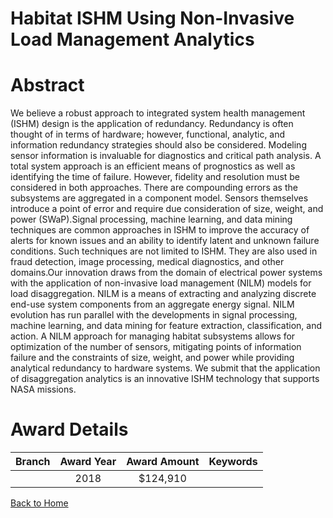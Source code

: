 
Habitat ISHM Using Non-Invasive Load Management Analytics
=========================================================

# Abstract


We believe a robust approach to integrated system health management (ISHM) design is the application of redundancy. Redundancy is often thought of in terms of hardware; however, functional, analytic, and information redundancy strategies should also be considered. 
Modeling sensor information is invaluable for diagnostics and critical path analysis. A total system approach is an efficient means of prognostics as well as identifying the time of failure. However, fidelity and resolution must be considered in both approaches. There are compounding errors as the subsystems are aggregated in a component model. Sensors themselves introduce a point of error and require due consideration of size, weight, and power (SWaP).Signal processing, machine learning, and data mining techniques are common approaches in ISHM to improve the accuracy of alerts for known issues and an ability to identify latent and unknown failure conditions. Such techniques are not limited to ISHM. They are also used in fraud detection, image processing, medical diagnostics, and other domains.Our innovation draws from the domain of electrical power systems with the application of non-invasive load management (NILM) models for load disaggregation. NILM is a means of extracting and analyzing discrete end-use system components from an aggregate energy signal. NILM evolution has run parallel with the developments in signal processing, machine learning, and data mining for feature extraction, classification, and action. A NILM approach for managing habitat subsystems allows for optimization of the number of sensors, mitigating points of information failure and the constraints of size, weight, and power while providing analytical redundancy to hardware systems. We submit that the application of disaggregation analytics is an innovative ISHM technology that supports NASA missions.  

# Award Details

|Branch|Award Year|Award Amount|Keywords|
| :---: | :---: | :---: | :---: |
||2018|$124,910||
  
  


[Back to Home](https://github.com/chrischow/dod_sbir_awards/Reports/JT/#472)